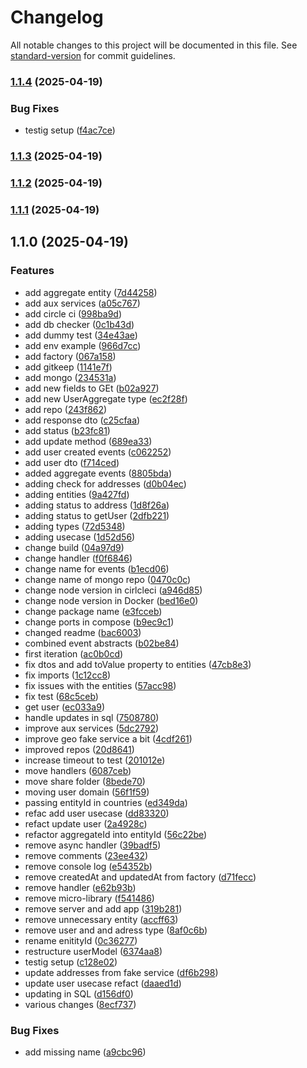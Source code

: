 # Changelog

All notable changes to this project will be documented in this file. See [standard-version](https://github.com/conventional-changelog/standard-version) for commit guidelines.

### [1.1.4](https://github.com/OscarGuerreroLopez/node-boilerplate-esm/compare/v1.1.3...v1.1.4) (2025-04-19)


### Bug Fixes

* testig setup ([f4ac7ce](https://github.com/OscarGuerreroLopez/node-boilerplate-esm/commit/f4ac7ce84e7bae99c125261e43486239428647f3))

### [1.1.3](https://github.com/OscarGuerreroLopez/node-boilerplate-esm/compare/v1.1.2...v1.1.3) (2025-04-19)

### [1.1.2](https://github.com/OscarGuerreroLopez/node-boilerplate-esm/compare/v1.1.1...v1.1.2) (2025-04-19)

### [1.1.1](https://github.com/OscarGuerreroLopez/node-boilerplate-esm/compare/v1.1.0...v1.1.1) (2025-04-19)

## 1.1.0 (2025-04-19)


### Features

* add aggregate entity ([7d44258](https://github.com/OscarGuerreroLopez/node-boilerplate-esm/commit/7d44258e471120cba557a84b3d11383c379a40f9))
* add aux services ([a05c767](https://github.com/OscarGuerreroLopez/node-boilerplate-esm/commit/a05c767e10d198e2f3a3e25e22c86df882557e54))
* add circle ci ([998ba9d](https://github.com/OscarGuerreroLopez/node-boilerplate-esm/commit/998ba9d25e3e5562b78ee227de7251aa1a067ed7))
* add db checker ([0c1b43d](https://github.com/OscarGuerreroLopez/node-boilerplate-esm/commit/0c1b43d8f655160a5f65f03d2e266ff90caf3561))
* add dummy test ([34e43ae](https://github.com/OscarGuerreroLopez/node-boilerplate-esm/commit/34e43ae3028c3d8f09e6187447691e1adccdcff1))
* add env example ([966d7cc](https://github.com/OscarGuerreroLopez/node-boilerplate-esm/commit/966d7cca1ef2d306022ea61b3cf0e56d610de535))
* add factory ([067a158](https://github.com/OscarGuerreroLopez/node-boilerplate-esm/commit/067a158990926f09c07d40b6ef5a77e9486a3dc0))
* add gitkeep ([1141e7f](https://github.com/OscarGuerreroLopez/node-boilerplate-esm/commit/1141e7f25527099c86a50593b2e5dad7ae5cd983))
* add mongo ([234531a](https://github.com/OscarGuerreroLopez/node-boilerplate-esm/commit/234531a51826f09cfae9e155082231bfd86f5b30))
* add new fields to GEt ([b02a927](https://github.com/OscarGuerreroLopez/node-boilerplate-esm/commit/b02a92798d50915a7d93589238511544fd572c37))
* add new UserAggregate type ([ec2f28f](https://github.com/OscarGuerreroLopez/node-boilerplate-esm/commit/ec2f28f045b3501116dd81bf35c3d5b48addaa4d))
* add repo ([243f862](https://github.com/OscarGuerreroLopez/node-boilerplate-esm/commit/243f86207d68f5050dcdd9d54cc201222b78ef7e))
* add response dto ([c25cfaa](https://github.com/OscarGuerreroLopez/node-boilerplate-esm/commit/c25cfaa27078bb767c89607c9ff85d8dffab9990))
* add status ([b23fc81](https://github.com/OscarGuerreroLopez/node-boilerplate-esm/commit/b23fc8146e495173d79606b636e62682d1bd0bfd))
* add update method ([689ea33](https://github.com/OscarGuerreroLopez/node-boilerplate-esm/commit/689ea33b549ef3fb503c7f95e4aa09cdcdfec896))
* add user created events ([c062252](https://github.com/OscarGuerreroLopez/node-boilerplate-esm/commit/c062252ba6ba8c01b2b97079af2e2302c9c7f8d0))
* add user dto ([f714ced](https://github.com/OscarGuerreroLopez/node-boilerplate-esm/commit/f714ced92ec41ba56606230b668e90668e68f012))
* added aggregate events ([8805bda](https://github.com/OscarGuerreroLopez/node-boilerplate-esm/commit/8805bdabd2820ffecb837c7bf2c5f144712b3c58))
* adding check for addresses ([d0b04ec](https://github.com/OscarGuerreroLopez/node-boilerplate-esm/commit/d0b04ecf87a2425ba40d96e13f9f283f36009f8c))
* adding entities ([9a427fd](https://github.com/OscarGuerreroLopez/node-boilerplate-esm/commit/9a427fd126e27eeb00a85bdabd3e43be44be0eae))
* adding status to address ([1d8f26a](https://github.com/OscarGuerreroLopez/node-boilerplate-esm/commit/1d8f26ab5b2c216b49078e316355cbfc7395571f))
* adding status to getUser ([2dfb221](https://github.com/OscarGuerreroLopez/node-boilerplate-esm/commit/2dfb2213cd7409601251892729d255b3023f1d95))
* adding types ([72d5348](https://github.com/OscarGuerreroLopez/node-boilerplate-esm/commit/72d5348625d5d4e6a3fdd57b60198dd3586061ca))
* adding usecase ([1d52d56](https://github.com/OscarGuerreroLopez/node-boilerplate-esm/commit/1d52d5612b7b5c0a7423dbaa7b7f2dc4a21c875d))
* change build ([04a97d9](https://github.com/OscarGuerreroLopez/node-boilerplate-esm/commit/04a97d943793502af690332364d39b31b97517be))
* change handler ([f0f6846](https://github.com/OscarGuerreroLopez/node-boilerplate-esm/commit/f0f68466cf0bce0e04d4dd1508b88e63ddc1c462))
* change name for events ([b1ecd06](https://github.com/OscarGuerreroLopez/node-boilerplate-esm/commit/b1ecd06c987aab95a932b68d1d3709496df6ba3b))
* change name of mongo repo ([0470c0c](https://github.com/OscarGuerreroLopez/node-boilerplate-esm/commit/0470c0c491498ea923c9507d7b4685d4f70d63b2))
* change node version in cirlcleci ([a946d85](https://github.com/OscarGuerreroLopez/node-boilerplate-esm/commit/a946d853af77c2ee4b5eacd24f3a3d739ce80324))
* change node version in Docker ([bed16e0](https://github.com/OscarGuerreroLopez/node-boilerplate-esm/commit/bed16e0d30a3e473d2c2fdf48281fd223e3fd4e1))
* change package name ([e3fcceb](https://github.com/OscarGuerreroLopez/node-boilerplate-esm/commit/e3fcceb8fdd2ca7a01059cf5cc3c3b11d12c5f13))
* change ports in compose ([b9ec9c1](https://github.com/OscarGuerreroLopez/node-boilerplate-esm/commit/b9ec9c14ebf9b6475246f9f3d99be9a2b2b4ccdf))
* changed readme ([bac6003](https://github.com/OscarGuerreroLopez/node-boilerplate-esm/commit/bac6003cdd071aef3da13489cdd90061a8da8c32))
* combined event abstracts ([b02be84](https://github.com/OscarGuerreroLopez/node-boilerplate-esm/commit/b02be8425ebfd0d8c307453a88c8bc724d44a6e0))
* first iteration ([ac0b0cd](https://github.com/OscarGuerreroLopez/node-boilerplate-esm/commit/ac0b0cd72c4cce56b150218cc30fcebbc35abb7c))
* fix dtos and add toValue property to entities ([47cb8e3](https://github.com/OscarGuerreroLopez/node-boilerplate-esm/commit/47cb8e3899bd011c6e37d8df325d4f7f7d2d268c))
* fix imports ([1c12cc8](https://github.com/OscarGuerreroLopez/node-boilerplate-esm/commit/1c12cc8c5f7e7e073ffe93933e999465a09eac13))
* fix issues with the entities ([57acc98](https://github.com/OscarGuerreroLopez/node-boilerplate-esm/commit/57acc989391eab498532d22506d22ae23d30de15))
* fix test ([68c5ceb](https://github.com/OscarGuerreroLopez/node-boilerplate-esm/commit/68c5ceb9956bf79fee7feb3af2121169224eed02))
* get user ([ec033a9](https://github.com/OscarGuerreroLopez/node-boilerplate-esm/commit/ec033a9bc8c5402e8fbd7be472f2e5a587b307ae))
* handle updates in sql ([7508780](https://github.com/OscarGuerreroLopez/node-boilerplate-esm/commit/750878083faafbe807543d0808028e05c1233e14))
* improve aux services ([5dc2792](https://github.com/OscarGuerreroLopez/node-boilerplate-esm/commit/5dc2792b4fd088a4a9901f3543d0105dfa4d176e))
* improve geo fake service a bit ([4cdf261](https://github.com/OscarGuerreroLopez/node-boilerplate-esm/commit/4cdf26127d266d228d2f288d8ac6a7ffd95b4509))
* improved repos ([20d8641](https://github.com/OscarGuerreroLopez/node-boilerplate-esm/commit/20d8641322bb84bb879c4b3ce4fc5c4dd5ec8ac6))
* increase timeout to test ([201012e](https://github.com/OscarGuerreroLopez/node-boilerplate-esm/commit/201012e6b37e43a1ca6851d5ced1f3d572b06cbf))
* move handlers ([6087ceb](https://github.com/OscarGuerreroLopez/node-boilerplate-esm/commit/6087ceb4bdc045e5eca325744c6e58a9168bac71))
* move share folder ([8bede70](https://github.com/OscarGuerreroLopez/node-boilerplate-esm/commit/8bede70d48466a5d11dde47348b95a5a0f9e7b6b))
* moving user domain ([56f1f59](https://github.com/OscarGuerreroLopez/node-boilerplate-esm/commit/56f1f59a898430f5dc42b00cbb9a34831f03f054))
* passing entityId in countries ([ed349da](https://github.com/OscarGuerreroLopez/node-boilerplate-esm/commit/ed349dad990d6d9a7a152daf83e5be907345876e))
* refac add user usecase ([dd83320](https://github.com/OscarGuerreroLopez/node-boilerplate-esm/commit/dd833202dadb59adf1a860e114f78866790ae119))
* refact update user ([2a4928c](https://github.com/OscarGuerreroLopez/node-boilerplate-esm/commit/2a4928c5ee51270812948028d06f45d13d60f6ad))
* refactor aggregateId into entityId ([56c22be](https://github.com/OscarGuerreroLopez/node-boilerplate-esm/commit/56c22bec1bf1d631993baf3edd2a887021b6b993))
* remove async handler ([39badf5](https://github.com/OscarGuerreroLopez/node-boilerplate-esm/commit/39badf5bf03a10e6c5348fb77da4a13e20815959))
* remove comments ([23ee432](https://github.com/OscarGuerreroLopez/node-boilerplate-esm/commit/23ee4321d4361641d715e6fbd21be68e5ac636dc))
* remove console log ([e54352b](https://github.com/OscarGuerreroLopez/node-boilerplate-esm/commit/e54352bc988caa7bdb13d4c898ec6b56c37c2231))
* remove createdAt and updatedAt from factory ([d71fecc](https://github.com/OscarGuerreroLopez/node-boilerplate-esm/commit/d71feccc88f0a12c25f4cac8ebab72e1d11a693d))
* remove handler ([e62b93b](https://github.com/OscarGuerreroLopez/node-boilerplate-esm/commit/e62b93b0369b294ac900c35aa3c1db4dc840b46a))
* remove micro-library ([f541486](https://github.com/OscarGuerreroLopez/node-boilerplate-esm/commit/f54148698c6dd19e9675fc018be947245f6fc2c3))
* remove server and add app ([319b281](https://github.com/OscarGuerreroLopez/node-boilerplate-esm/commit/319b2811612a781c5643948f81ab1ce0a56c95f8))
* remove unnecessary entity ([accff63](https://github.com/OscarGuerreroLopez/node-boilerplate-esm/commit/accff637abc66f8f9d2bd26e553e880ee382276e))
* remove user and and adress type ([8af0c6b](https://github.com/OscarGuerreroLopez/node-boilerplate-esm/commit/8af0c6b5dcac84a480d7f44304b16e3f596c80cc))
* rename enitityId ([0c36277](https://github.com/OscarGuerreroLopez/node-boilerplate-esm/commit/0c36277f797ab67ab5dcedb6cc42428031480f0e))
* restructure userModel ([6374aa8](https://github.com/OscarGuerreroLopez/node-boilerplate-esm/commit/6374aa8768946ef8e3f4de5aabb967a87fcfe0bf))
* testig setup ([c128e02](https://github.com/OscarGuerreroLopez/node-boilerplate-esm/commit/c128e0284bf9a2845173d5f48b2b68df2d3bf682))
* update addresses from fake service ([df6b298](https://github.com/OscarGuerreroLopez/node-boilerplate-esm/commit/df6b29834bdc3c1758784800c6984ce026f1c226))
* update user usecase refact ([daaed1d](https://github.com/OscarGuerreroLopez/node-boilerplate-esm/commit/daaed1d916d27dfc7336b4e73e9ae26ec3e268cf))
* updating in SQL ([d156df0](https://github.com/OscarGuerreroLopez/node-boilerplate-esm/commit/d156df06a68cb047895674fbbd6d38cbcf77148f))
* various changes ([8ecf737](https://github.com/OscarGuerreroLopez/node-boilerplate-esm/commit/8ecf73737fe68f17920fd19d031f87844dad72bb))


### Bug Fixes

* add missing name ([a9cbc96](https://github.com/OscarGuerreroLopez/node-boilerplate-esm/commit/a9cbc9655793d9685ff8626a967f260077d407b9))
